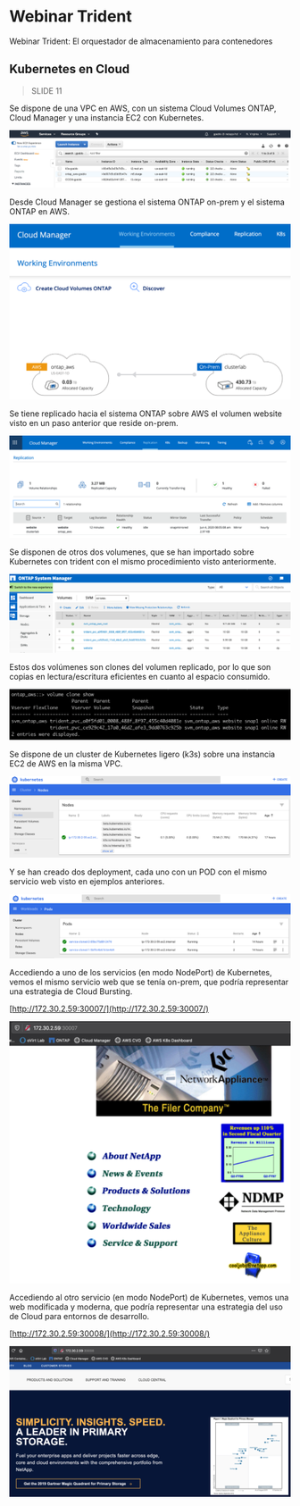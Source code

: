 # Webinar Trident
Webinar Trident: El orquestador de almacenamiento para contenedores

## Kubernetes en Cloud

>  SLIDE 11

Se dispone de una VPC en AWS, con un sistema Cloud Volumes ONTAP, Cloud Manager y una instancia EC2 con Kubernetes.

<img src="images/k8s-on-cloud-1.png">

Desde Cloud Manager se gestiona el sistema ONTAP on-prem y el sistema ONTAP en AWS.

<img src="images/k8s-on-cloud-2.png">

Se tiene replicado hacia el sistema ONTAP sobre AWS el volumen website visto en un paso anterior que reside on-prem.

<img src="images/k8s-on-cloud-3.png">

Se disponen de otros dos volumenes, que se han importado sobre Kubernetes con trident con el mismo procedimiento visto anteriormente.

<img src="images/k8s-on-cloud-4.png">

Estos dos volúmenes son clones del volumen replicado, por lo que son copias en lectura/escritura eficientes en cuanto al espacio consumido.

<img src="images/k8s-on-cloud-5.png">

Se dispone de un cluster de Kubernetes ligero (k3s) sobre una instancia EC2 de AWS en la misma VPC.

<img src="images/k8s-on-cloud-6.png">

Y se han creado dos deployment, cada uno con un POD con el mismo servicio web visto en ejemplos anteriores.

<img src="images/k8s-on-cloud-7.png">

Accediendo a uno de los servicios (en modo NodePort) de Kubernetes, vemos el mismo servicio web que se tenía on-prem, que podría representar una estrategia de Cloud Bursting.

[http://172.30.2.59:30007/](http://172.30.2.59:30007/)

<img src="images/k8s-on-cloud-8.png">

Accediendo al otro servicio (en modo NodePort) de Kubernetes, vemos una web modificada y moderna, que podría representar una estrategia del uso de Cloud para entornos de desarrollo.

[http://172.30.2.59:30008/](http://172.30.2.59:30008/)

<img src="images/k8s-on-cloud-9.png">

